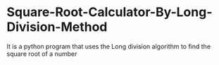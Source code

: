 # Square-Root-Calculator-By-Long-Division-Method
It is a python program that uses the Long division algorithm to find the square root of a number
